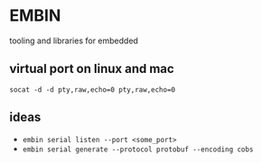 # EMBIN
tooling and libraries for embedded

## virtual port on linux and mac
`socat -d -d pty,raw,echo=0 pty,raw,echo=0`


## ideas
- `embin serial listen --port <some_port>`
- `embin serial generate --protocol protobuf --encoding cobs`
